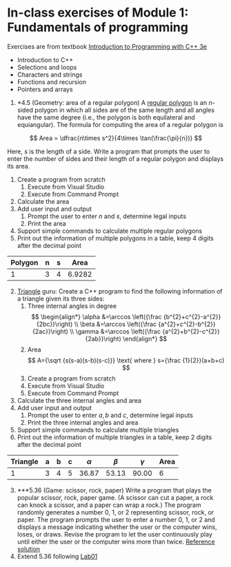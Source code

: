 # In-class exercises of Module 1: Fundamentals of programming
Exercises are from textbook [Introduction to Programming with C++ 3e](https://liveexample.pearsoncmg.com/liang/cpp3e/)

* Introduction to C++
* Selections and loops
* Characters and strings
* Functions and recursion
* Pointers and arrays

1. *4.5 (Geometry: area of a regular polygon) A [regular polygon](https://en.wikipedia.org/wiki/Regular_polygon) is an $n$-sided polygon in which all sides are of the same length and all angles have the same degree (i.e., the polygon is both equilateral and equiangular). The formula for computing the area of a regular polygon is

 $$ Area = \dfrac{n\times s^2}{4\times \tan(\frac{\pi}{n})} $$ 

Here, $s$ is the length of a side. Write a program that prompts the user to enter the number of sides and their length of a regular polygon and displays its area.
  1. Create a program from scratch
     1. Execute from Visual Studio
     2. Execute from Command Prompt
  2. Calculate the area
  3. Add user input and output
     1. Prompt the user to enter $n$ and $s$, determine legal inputs
     2. Print the area
  4. Support simple commands to calculate multiple regular polygons
  5. Print out the information of multiple polygons in a table, keep 4 digits after the decimal point

  | Polygon | n | s | Area |
  | ------- | --- | --- | ---- |
  | 1 | 3 | 4 | 6.9282 |

2. [Triangle](https://en.wikipedia.org/wiki/Triangle) guru: Create a C++ program to find the following information of a triangle given its three sides:
   1. Three internal angles in degree
   $$
   \begin{align*}
    \alpha &=\arccos \left({\frac {b^{2}+c^{2}-a^{2}}{2bc}}\right) \\
    \beta &=\arccos \left({\frac {a^{2}+c^{2}-b^{2}}{2ac}}\right) \\
    \gamma &=\arccos \left({\frac {a^{2}+b^{2}-c^{2}}{2ab}}\right)
   \end{align*}
   $$
   2. Area
   $$
   A={\sqrt {s(s-a)(s-b)(s-c)}} \text{ where } s={\frac {1}{2}}(a+b+c)
   $$
   3. Create a program from scratch
     1. Execute from Visual Studio
     2. Execute from Command Prompt
  4. Calculate the three internal angles and area
  5. Add user input and output
     1. Prompt the user to enter $a,b$ and $c$, determine legal inputs
     2. Print the three internal angles and area
  6. Support simple commands to calculate multiple triangles
  7. Print out the information of multiple triangles in a table, keep 2 digits after the decimal point

  | Triangle | a | b | c | $\alpha$ | $\beta$ | $\gamma$ | Area |
  | --- | --- | --- | --- | --- | --- | --- | --- |
  | 1 | 3 | 4 | 5 | 36.87 | 53.13 | 90.00 | 6 |
3. ***5.36 (Game: scissor, rock, paper) Write a program that plays the popular scissor, rock, paper game. (A scissor can cut a paper, a rock can knock a scissor, and a paper can wrap a rock.) The program randomly generates a number 0, 1, or 2 representing scissor, rock, or paper. The program prompts the user to enter a number 0, 1, or 2 and displays a message indicating whether the user or the computer wins, loses, or draws. Revise the program to let the user continuously play until either the user or the computer wins more than twice. [Reference solution](../lectures/evennumberedexercise/Exercise05_36.cpp)
4. Extend 5.36 following [Lab01](../labs/lab01/README.md) 

